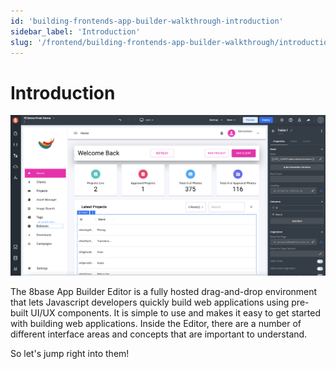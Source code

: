 ```yaml
---
id: 'building-frontends-app-builder-walkthrough-introduction'
sidebar_label: 'Introduction'
slug: '/frontend/building-frontends-app-builder-walkthrough/introduction'
---
```


# Introduction

![App Builder Editor interface](./_images/app-builder-editor-1.png)

The 8base App Builder Editor is a fully hosted drag-and-drop environment that lets Javascript developers quickly build web applications using pre-built UI/UX components. It is simple to use and makes it easy to get started with building web applications. Inside the Editor, there are a number of different interface areas and concepts that are important to understand. 

So let's jump right into them!